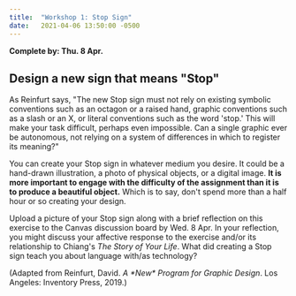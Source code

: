 ```yaml
---
title:  "Workshop 1: Stop Sign"
date:   2021-04-06 13:50:00 -0500
---
```

**Complete by: Thu. 8 Apr.**

## Design a new sign that means "Stop"

As Reinfurt says, "The new Stop sign must not rely on existing symbolic conventions such as an octagon or a raised hand, graphic conventions such as a slash or an X, or literal conventions such as the word 'stop.' This will make your task difficult, perhaps even impossible. Can a single graphic ever be autonomous, not relying on a system of differences in which to register its meaning?"

You can create your Stop sign in whatever medium you desire. It could be a hand-drawn illustration, a photo of physical objects, or a digital image. **It is more important to engage with the difficulty of the assignment than it is to produce a beautiful object.** Which is to say, don't spend more than a half hour or so creating your design.

Upload a picture of your Stop sign along with a brief reflection on this exercise to the Canvas discussion board by Wed. 8 Apr. In your reflection, you might discuss your affective response to the exercise and/or its relationship to Chiang's *The Story of Your Life*. What did creating a Stop sign teach you about language with/as technology?


(Adapted from Reinfurt, David. *A \*New\* Program for Graphic Design*. Los Angeles: Inventory Press, 2019.)
